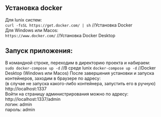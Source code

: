 ## Установка docker
Для lunix систем:   
```curl -fsSL https://get.docker.com/ | sh``` //Установка Docker  
Для Windows или Macos:  
```https://www.docker.com/``` //Установка Docker Desktop  

## Запуск приложения:  
 
В командной строке, переходим в директорию проекта и набираем:  
`sudo docker-compose up -d`  //В среде lunix
`docker-compose up -d` //Docker Desktop (Windows или Macos)
После завершения установки и запуска контейнеров, заходим в браузере по адресу:  
(в случае не запуска какого-либо контейнера, запустить его в ручную)
http://localhost:1337  
Войти на страницу администрирования можно по адресу:  
http://localhost:1337/admin  
логин: admin  
пароль: admin  



